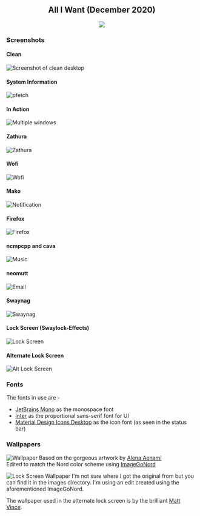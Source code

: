 <p align="center">
  <h2 align="center">All I Want (December 2020)</h2>
</p>

<p align="center">
    <a href="https://nordtheme.com">
        <img src="https://github.com/lokesh-krishna/dotfiles/blob/main/images/inspired-by-nord.svg" />
    </a>
</p>

### Screenshots
#### Clean
![Screenshot of clean desktop](/nord-v3/images/clean.png)
#### System Information
![pfetch](/nord-v3/images/system-information.png)
#### In Action
![Multiple windows](/nord-v3/images/busy.png)
#### Zathura
![Zathura](/nord-v3/images/zathura.png)
#### Wofi
![Wofi](/nord-v3/images/wofi.png)
#### Mako 
![Notification](/nord-v3/images/notification.png)
#### Firefox
![Firefox](/nord-v3/images/firefox.png)
#### ncmpcpp and cava
![Music](/nord-v3/images/music.png)
#### neomutt
![Email](/nord-v3/images/neomutt.png)
#### Swaynag
![Swaynag](/nord-v3/images/swaynag.png)
#### Lock Screen (Swaylock-Effects)
![Lock Screen](/nord-v3/images/lock.png)
#### Alternate Lock Screen 
![Alt Lock Screen](/nord-v3/images/lock-zelda.png)

### Fonts
The fonts in use are -
- [JetBrains Mono](https://github.com/JetBrains/JetBrainsMono) as the monospace font
- [Inter](https://github.com/rsms/inter) as the proportional sans-serif font for UI
- [Material Design Icons Desktop](https://github.com/Templarian/MaterialDesign-Font) as the icon font (as seen in the status bar)

### Wallpapers
![Wallpaper](/nord-v3/images/wallpaper.png)
Based on the gorgeous artwork by [Alena Aenami](https://aenamiart.artstation.com/projects/PogY81)  
Edited to match the Nord color scheme using [ImageGoNord](https://ign.schrodinger-hat.it/)

![Lock Screen Wallpaper](/nord-v2/images/lock-wallpaper-edit.png)
I'm not sure where I got the original from but you can find it in the images directory. I'm using an edit created using the aforementioned ImageGoNord.

The wallpaper used in the alternate lock screen is by the brilliant [Matt Vince](https://www.mattvince.com/product/zelda-x-ghibli-desktop-wallpaper-mastersword/).

